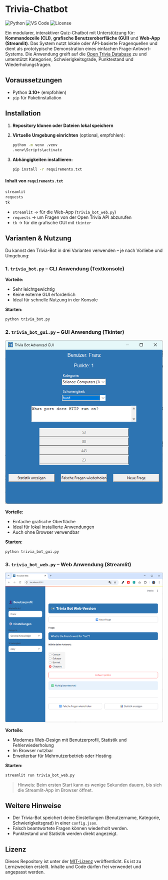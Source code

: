 # Trivia-Chatbot

![Python](https://img.shields.io/badge/Python-3.13-blue)
![VS Code](https://img.shields.io/badge/Editor-VS%20Code-007ACC?logo=visualstudiocode&logoColor=white)
![License](https://img.shields.io/badge/License-MIT-green)

Ein modularer, interaktiver Quiz-Chatbot mit Unterstützung für: **Kommandozeile (CLI)**, **grafische Benutzeroberfläche (GUI)** und **Web-App (Streamlit)**. Das System nutzt lokale oder API-basierte Fragenquellen und dient als prototypische Demonstration eines einfachen Frage-Antwort-Systems. Die Anwendung greift auf die [Open Trivia Database](https://opentdb.com/) zu und unterstützt Kategorien, Schwierigkeitsgrade, Punktestand und Wiederholungsfragen.

## Voraussetzungen

- Python **3.10+** (empfohlen)
- `pip` für Paketinstallation

## Installation

1. **Repository klonen oder Dateien lokal speichern**

2. **Virtuelle Umgebung einrichten** (optional, empfohlen):
   ```bash
   python -m venv .venv
   .venv\Scripts\activate
   ```

3. **Abhängigkeiten installieren:**

   ```bash
   pip install -r requirements.txt
   ```

#### Inhalt von `requirements.txt`

```txt
streamlit
requests
tk
```

* `streamlit` → für die Web-App (`trivia_bot_web.py`)
* `requests` → um Fragen von der Open Trivia API abzurufen
* `tk` → für die grafische GUI mit `tkinter`

## Varianten & Nutzung

Du kannst den Trivia-Bot in drei Varianten verwenden – je nach Vorliebe und Umgebung:

### 1. `trivia_bot.py` – CLI Anwendung (Textkonsole)

**Vorteile:**

* Sehr leichtgewichtig
* Keine externe GUI erforderlich
* Ideal für schnelle Nutzung in der Konsole

**Starten:**

```bash
python trivia_bot.py
```

### 2. `trivia_bot_gui.py` – GUI Anwendung (Tkinter)

![Trivia-Chatbot](.screenshots/trivia-bot-gui.png)

**Vorteile:**

* Einfache grafische Oberfläche
* Ideal für lokal installierte Anwendungen
* Auch ohne Browser verwendbar

**Starten:**

```bash
python trivia_bot_gui.py
```

### 3. `trivia_bot_web.py` – Web Anwendung (Streamlit)

![Trivia-Chatbot](.screenshots/trivia-bot-web.png)

**Vorteile:**

* Modernes Web-Design mit Benutzerprofil, Statistik und Fehlerwiederholung
* Im Browser nutzbar
* Erweiterbar für Mehrnutzerbetrieb oder Hosting

**Starten:**

```bash
streamlit run trivia_bot_web.py
```

> Hinweis: Beim ersten Start kann es wenige Sekunden dauern, bis sich die Streamlit-App im Browser öffnet.

## Weitere Hinweise

* Der Trivia-Bot speichert deine Einstellungen (Benutzername, Kategorie, Schwierigkeitsgrad) in einer `config.json`.
* Falsch beantwortete Fragen können wiederholt werden.
* Punktestand und Statistik werden direkt angezeigt.

## Lizenz

Dieses Repository ist unter der [MIT-Lizenz](./LICENSE) veröffentlicht. Es ist zu Lernzwecken erstellt. Inhalte und Code dürfen frei verwendet und angepasst werden.


